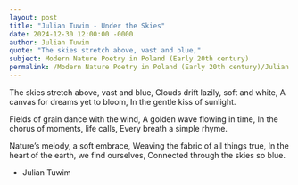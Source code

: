 ```yaml
---
layout: post
title: "Julian Tuwim - Under the Skies"
date: 2024-12-30 12:00:00 -0000
author: Julian Tuwim
quote: "The skies stretch above, vast and blue,"
subject: Modern Nature Poetry in Poland (Early 20th century)
permalink: /Modern Nature Poetry in Poland (Early 20th century)/Julian Tuwim/Julian Tuwim - Under the Skies
---
```


The skies stretch above, vast and blue,
Clouds drift lazily, soft and white,
A canvas for dreams yet to bloom,
In the gentle kiss of sunlight.

Fields of grain dance with the wind,
A golden wave flowing in time,
In the chorus of moments, life calls,
Every breath a simple rhyme.

Nature’s melody, a soft embrace,
Weaving the fabric of all things true,
In the heart of the earth, we find ourselves,
Connected through the skies so blue.

- Julian Tuwim
